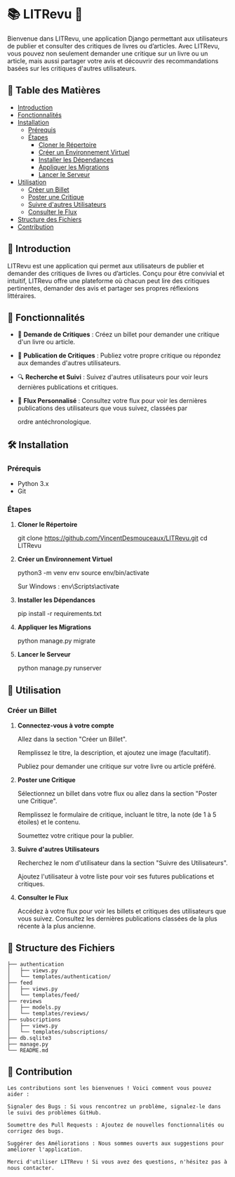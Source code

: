 # 📚 LITRevu 🎉

Bienvenue dans LITRevu, une application Django permettant aux utilisateurs de publier et consulter des critiques de livres ou d’articles. Avec LITRevu, vous pouvez non seulement demander une critique sur un livre ou un article, mais aussi partager votre avis et découvrir des recommandations basées sur les critiques d'autres utilisateurs.

## 📜 Table des Matières

- [Introduction](#-introduction)
- [Fonctionnalités](#-fonctionnalités)
- [Installation](#%EF%B8%8F-installation)
  - [Prérequis](#prérequis)
  - [Étapes](#étapes)
    - [Cloner le Répertoire](#cloner-le-répertoire)
    - [Créer un Environnement Virtuel](#créer-un-environnement-virtuel)
    - [Installer les Dépendances](#installer-les-dépendances)
    - [Appliquer les Migrations](#appliquer-les-migrations)
    - [Lancer le Serveur](#lancer-le-serveur)
- [Utilisation](#-utilisation)
  - [Créer un Billet](#créer-un-billet)
  - [Poster une Critique](#poster-une-critique)
  - [Suivre d'autres Utilisateurs](#suivre-dautres-utilisateurs)
  - [Consulter le Flux](#consulter-le-flux)
- [Structure des Fichiers](#-structure-des-fichiers)
- [Contribution](#-contribution)

## 🌟 Introduction

LITRevu est une application qui permet aux utilisateurs de publier et demander des critiques de livres ou d’articles. Conçu pour être convivial et intuitif, LITRevu offre une plateforme où chacun peut lire des critiques pertinentes, demander des avis et partager ses propres réflexions littéraires.

## 🚀 Fonctionnalités

- 📖 **Demande de Critiques** : Créez un billet pour demander une critique d'un livre ou article.

- 📝 **Publication de Critiques** : Publiez votre propre critique ou répondez aux demandes d'autres utilisateurs.

- 🔍 **Recherche et Suivi** : Suivez d'autres utilisateurs pour voir leurs dernières publications et critiques.

- 📰 **Flux Personnalisé** : Consultez votre flux pour voir les dernières publications des utilisateurs que vous suivez, classées par

     ordre antéchronologique.

## 🛠️ Installation

### Prérequis

- Python 3.x
- Git

### Étapes

1. **Cloner le Répertoire**
   
    git clone https://github.com/VincentDesmouceaux/LITRevu.git
    cd LITRevu

2. **Créer un Environnement Virtuel**
   
    python3 -m venv env
    source env/bin/activate  
    
    Sur Windows : env\Scripts\activate

3. **Installer les Dépendances**

    pip install -r requirements.txt

4. **Appliquer les Migrations**

    python manage.py migrate

5. **Lancer le Serveur**

    python manage.py runserver

## 📖 Utilisation

### Créer un Billet

1. **Connectez-vous à votre compte**

    Allez dans la section "Créer un Billet".
    
    Remplissez le titre, la description, et ajoutez une image (facultatif).

    Publiez pour demander une critique sur votre livre ou article préféré.

2. **Poster une Critique**

    Sélectionnez un billet dans votre flux ou allez dans la section "Poster une Critique".

    Remplissez le formulaire de critique, incluant le titre, la note (de 1 à 5 étoiles) et le contenu.

    Soumettez votre critique pour la publier.

3. **Suivre d'autres Utilisateurs**

    Recherchez le nom d'utilisateur dans la section "Suivre des Utilisateurs".

    Ajoutez l'utilisateur à votre liste pour voir ses futures publications et critiques.

4. **Consulter le Flux**

    Accédez à votre flux pour voir les billets et critiques des utilisateurs que vous suivez.
    Consultez les dernières publications classées de la plus récente à la plus ancienne.

## 📂 Structure des Fichiers

    
    ├── authentication
    │   ├── views.py
    │   └── templates/authentication/
    ├── feed
    │   ├── views.py
    │   └── templates/feed/
    ├── reviews
    │   ├── models.py
    │   └── templates/reviews/
    ├── subscriptions
    │   ├── views.py
    │   └── templates/subscriptions/
    ├── db.sqlite3
    ├── manage.py
    └── README.md

## 🤝 Contribution

    Les contributions sont les bienvenues ! Voici comment vous pouvez aider :

    Signaler des Bugs : Si vous rencontrez un problème, signalez-le dans le suivi des problèmes GitHub.

    Soumettre des Pull Requests : Ajoutez de nouvelles fonctionnalités ou corrigez des bugs.

    Suggérer des Améliorations : Nous sommes ouverts aux suggestions pour améliorer l'application.

    Merci d'utiliser LITRevu ! Si vous avez des questions, n'hésitez pas à nous contacter.    


